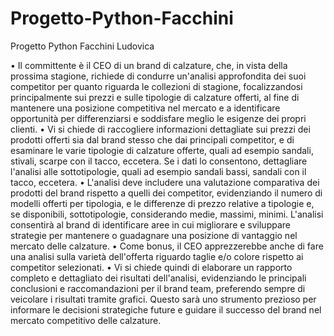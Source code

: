# Progetto-Python-Facchini
Progetto Python Facchini Ludovica

• Il committente è il CEO di un brand di calzature, che, in vista della prossima stagione, richiede di condurre un'analisi approfondita dei suoi competitor per quanto riguarda le collezioni di stagione, focalizzandosi principalmente sui prezzi e sulle tipologie di calzature offerti, al fine di mantenere una posizione competitiva nel mercato e a identificare opportunità per differenziarsi e soddisfare meglio le esigenze dei propri clienti. 
• Vi si chiede di raccogliere informazioni dettagliate sui prezzi dei prodotti offerti sia dal brand stesso che dai principali competitor, e di esaminare le varie tipologie di calzature offerte, quali ad esempio sandali, stivali, scarpe con il tacco, eccetera. Se i dati lo consentono, dettagliare l'analisi alle sottotipologie, quali ad esempio sandali bassi, sandali con il tacco, eccetera. 
• L'analisi deve includere una valutazione comparativa dei prodotti del brand rispetto a quelli dei competitor, evidenziando il numero di modelli offerti per tipologia, e le differenze di prezzo relative a tipologie e, se disponibili, sottotipologie, considerando medie, massimi, minimi. L'analisi consentirà al brand di identificare aree in cui migliorare e sviluppare strategie per mantenere o guadagnare una posizione di vantaggio nel mercato delle calzature.
• Come bonus, il CEO apprezzerebbe anche di fare una analisi sulla varietà dell'offerta riguardo taglie e/o colore rispetto ai competitor selezionati.
• Vi si chiede quindi di elaborare un rapporto completo e dettagliato dei risultati dell'analisi, evidenziando le principali conclusioni e raccomandazioni per il brand team, preferendo sempre di veicolare i risultati tramite grafici. Questo sarà uno strumento prezioso per informare le decisioni strategiche future e guidare il successo del brand nel mercato competitivo delle calzature.
